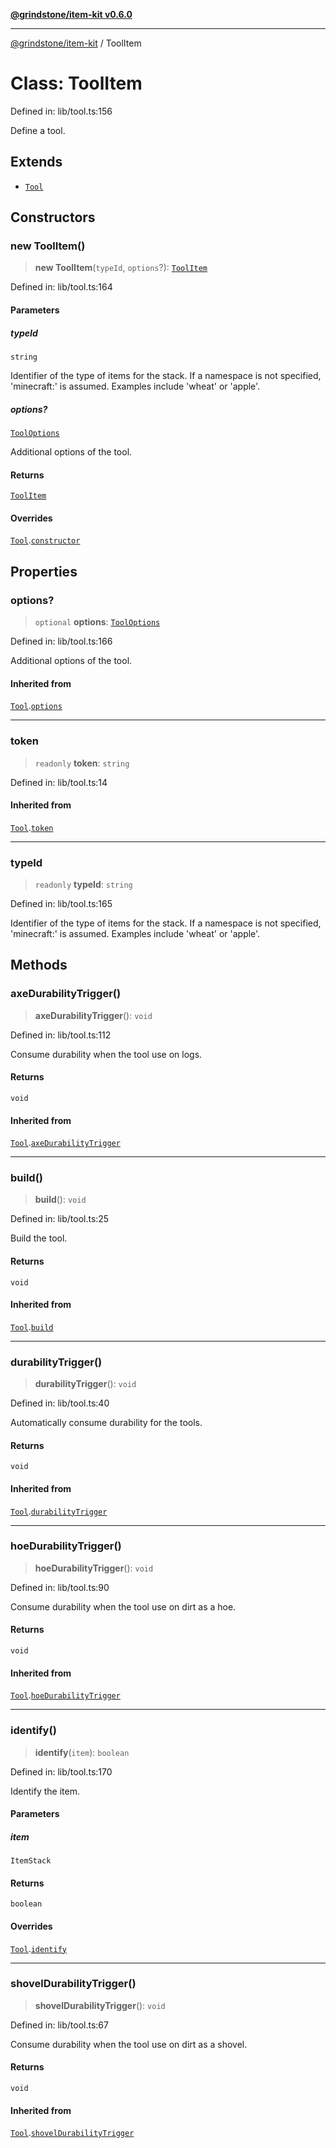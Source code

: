 [**@grindstone/item-kit v0.6.0**](../README.md)

***

[@grindstone/item-kit](../globals.md) / ToolItem

# Class: ToolItem

Defined in: lib/tool.ts:156

Define a tool.

## Extends

- [`Tool`](Tool.md)

## Constructors

### new ToolItem()

> **new ToolItem**(`typeId`, `options`?): [`ToolItem`](ToolItem.md)

Defined in: lib/tool.ts:164

#### Parameters

##### typeId

`string`

Identifier of the type of items for the stack.
If a namespace is not specified, 'minecraft:' is assumed.
Examples include 'wheat' or 'apple'.

##### options?

[`ToolOptions`](../interfaces/ToolOptions.md)

Additional options of the tool.

#### Returns

[`ToolItem`](ToolItem.md)

#### Overrides

[`Tool`](Tool.md).[`constructor`](Tool.md#constructors)

## Properties

### options?

> `optional` **options**: [`ToolOptions`](../interfaces/ToolOptions.md)

Defined in: lib/tool.ts:166

Additional options of the tool.

#### Inherited from

[`Tool`](Tool.md).[`options`](Tool.md#options-1)

***

### token

> `readonly` **token**: `string`

Defined in: lib/tool.ts:14

#### Inherited from

[`Tool`](Tool.md).[`token`](Tool.md#token-1)

***

### typeId

> `readonly` **typeId**: `string`

Defined in: lib/tool.ts:165

Identifier of the type of items for the stack.
If a namespace is not specified, 'minecraft:' is assumed.
Examples include 'wheat' or 'apple'.

## Methods

### axeDurabilityTrigger()

> **axeDurabilityTrigger**(): `void`

Defined in: lib/tool.ts:112

Consume durability when the tool use on logs.

#### Returns

`void`

#### Inherited from

[`Tool`](Tool.md).[`axeDurabilityTrigger`](Tool.md#axedurabilitytrigger)

***

### build()

> **build**(): `void`

Defined in: lib/tool.ts:25

Build the tool.

#### Returns

`void`

#### Inherited from

[`Tool`](Tool.md).[`build`](Tool.md#build)

***

### durabilityTrigger()

> **durabilityTrigger**(): `void`

Defined in: lib/tool.ts:40

Automatically consume durability for the tools.

#### Returns

`void`

#### Inherited from

[`Tool`](Tool.md).[`durabilityTrigger`](Tool.md#durabilitytrigger)

***

### hoeDurabilityTrigger()

> **hoeDurabilityTrigger**(): `void`

Defined in: lib/tool.ts:90

Consume durability when the tool use on dirt as a hoe.

#### Returns

`void`

#### Inherited from

[`Tool`](Tool.md).[`hoeDurabilityTrigger`](Tool.md#hoedurabilitytrigger)

***

### identify()

> **identify**(`item`): `boolean`

Defined in: lib/tool.ts:170

Identify the item.

#### Parameters

##### item

`ItemStack`

#### Returns

`boolean`

#### Overrides

[`Tool`](Tool.md).[`identify`](Tool.md#identify)

***

### shovelDurabilityTrigger()

> **shovelDurabilityTrigger**(): `void`

Defined in: lib/tool.ts:67

Consume durability when the tool use on dirt as a shovel.

#### Returns

`void`

#### Inherited from

[`Tool`](Tool.md).[`shovelDurabilityTrigger`](Tool.md#shoveldurabilitytrigger)
